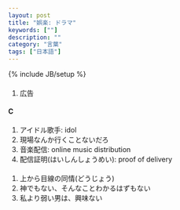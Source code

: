 ```yaml
---
layout: post
title: "娯楽: ドラマ"
keywords: [""]
description: ""
category: "言葉"
tags: ["日本語"]
---
```

{% include JB/setup %}

####
1. 広告



#### C
1. アイドル歌手: idol
2. 現場なんか行くことないだろ
3. 音楽配信: online music distribution
4. 配信証明(はいしんしょうめい): proof of delivery


####
1. 上から目線の同情(どうじょう)
2. 神でもない、そんなことわかるはずもない
3. 私より弱い男は、興味ない
